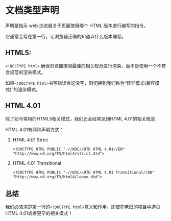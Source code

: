 # 文档类型声明

<!DOCTYPE>声明是指示 web 浏览器关于页面使用哪个 HTML 版本进行编写的指令。

它通常会写在第一行，让浏览器正确的知道以什么版本编写。

## HTML5:

`<!DOCTYPE html>` 确保浏览器按照最佳的相关规范进行渲染，而不是使用一个不符合规范的渲染模式。

如果`<!DOCTYPE html>`书写错误会这没写，则切换到我们称为“怪异模式(兼容模式)”的渲染模式。

## HTML 4.01

除了如今常用的HTML5相关模式，我们还会经常见到HTML 4.01的相关规范

HTML 4.01有两种声明方式：

1. HTML 4.01 Strict

    ```
    <!DOCTYPE HTML PUBLIC "-//W3C//DTD HTML 4.01//EN" "http://www.w3.org/TR/html4/strict.dtd">
    ```
2. HTML 4.01 Transitional

    ```
    <!DOCTYPE HTML PUBLIC "-//W3C//DTD HTML 4.01 Transitional//EN" 
    "http://www.w3.org/TR/html4/loose.dtd">
    ```

    

## 总结

我们必须清楚第一行的`<!DOCTYPE html>`意义和作用。即使在老旧的项目中遇见HTML 4.01或者更早的相关模式！


